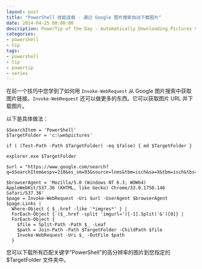 ```yaml
---
layout: post
title: "PowerShell 技能连载 - 通过 Google 图片搜索自动下载图片"
date: 2014-04-25 00:00:00
description: PowerTip of the Day - Automatically Downloading Pictures via Google Picture Search
categories:
- powershell
- tip
tags:
- powershell
- tip
- powertip
- series
---
```

在前一个技巧中您学到了如何用 `Invoke-WebRequest` 从 Google 图片搜索中获取图片链接。`Invoke-WebRequest` 还可以做更多的东西。它可以获取图片 URL 并下载图片。

以下是具体做法：

    $SearchItem = 'PowerShell'
    $TargetFolder = 'c:\webpictures'
    
    if ( (Test-Path -Path $TargetFolder) -eq $false) { md $TargetFolder }
    
    explorer.exe $TargetFolder
    
    $url = "https://www.google.com/search?q=$SearchItem&espv=210&es_sm=93&source=lnms&tbm=isch&sa=X&tbm=isch&tbs=isz:lt%2Cislt:2mp"
    
    $browserAgent = 'Mozilla/5.0 (Windows NT 6.3; WOW64) AppleWebKit/537.36 (KHTML, like Gecko) Chrome/33.0.1750.146 Safari/537.36'
    $page = Invoke-WebRequest -Uri $url -UserAgent $browserAgent
    $page.Links | 
      Where-Object { $_.href -like '*imgres*' } | 
      ForEach-Object { ($_.href -split 'imgurl=')[-1].Split('&')[0]} |
      ForEach-Object {
        $file = Split-Path -Path $_ -Leaf
        $path = Join-Path -Path $TargetFolder -ChildPath $file
        Invoke-WebRequest -Uri $_ -OutFile $path
      } 

您可以下载所有匹配关键字“PowerShell”的高分辨率的图片到您指定的 $TargetFolder 文件夹中。

<!--本文国际来源：[Automatically Downloading Pictures via Google Picture Search](http://community.idera.com/powershell/powertips/b/tips/posts/automatically-downloading-pictures-via-google-picture-search)-->
